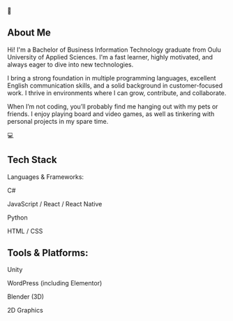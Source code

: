👋 <h2> About Me </h2>
Hi! I'm a Bachelor of Business Information Technology graduate from Oulu University of Applied Sciences. I'm a fast learner, highly motivated, and always eager to dive into new technologies.

I bring a strong foundation in multiple programming languages, excellent English communication skills, and a solid background in customer-focused work. I thrive in environments where I can grow, contribute, and collaborate.

When I’m not coding, you’ll probably find me hanging out with my pets or friends. I enjoy playing board and video games, as well as tinkering with personal projects in my spare time.

💻 <h2> Tech Stack </h2>
Languages & Frameworks:

C#

JavaScript / React / React Native

Python

HTML / CSS

<h2> Tools & Platforms: </h2>

Unity

WordPress (including Elementor)

Blender (3D)

2D Graphics
